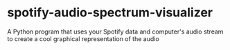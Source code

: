 # spotify-audio-spectrum-visualizer
A Python program that uses your Spotify data and computer's audio stream to create a cool graphical representation of the audio
